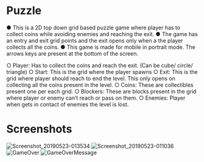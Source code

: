 # Puzzle
●	This is a 2D top down grid based puzzle game where player has to collect coins while avoiding enemies and reaching the exit.
●	The game has an entry and exit grid points and the exit opens only when a the player collects all the coins.
●	This game is made for mobile in portrait mode. The arrows keys are present at the bottom of the screen.

○	Player: Has to collect the coins and reach the exit. (Can be cube/ circle/ triangle)
○	Start: This is the grid where the player spawns
○	Exit: This is the grid where player should reach to end the level. This only opens on collecting all the coins present in the level.
○	Coins: These are collectibles present one per each grid.
○	Blockers: These are blocks present in the grid where player or enemy can’t reach or pass on them.
○	Enemies: Player when gets in contact of enemies the level is lost. 


#  Screenshots

![Screenshot_20190523-013534](https://user-images.githubusercontent.com/17415000/58205256-c4172f00-7cfb-11e9-8a8d-090de9ff41c7.png)
![Screenshot_20190523-011036](https://user-images.githubusercontent.com/17415000/58205257-c4172f00-7cfb-11e9-8078-a3ba52ef8ee8.png)
![GameOver](https://user-images.githubusercontent.com/17415000/58204545-18b9aa80-7cfa-11e9-8d48-29546b02e12e.png)
![GameOverMessage](https://user-images.githubusercontent.com/17415000/58204546-18b9aa80-7cfa-11e9-9442-98c7264d247e.png)


